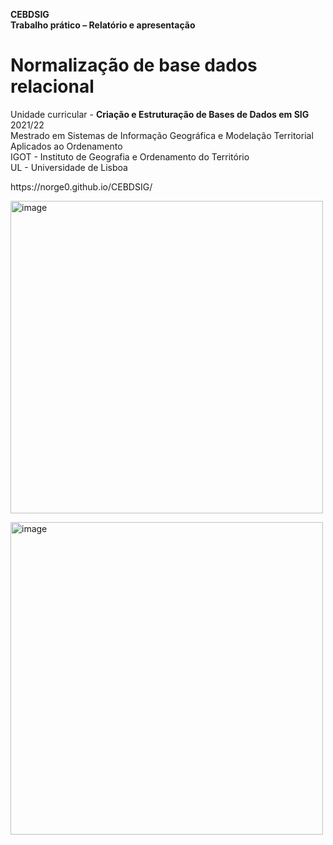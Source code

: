 <B>CEBDSIG<br>
Trabalho prático – Relatório e apresentação</B><br>
# Normalização de base dados relacional
Unidade curricular - <B>Criação e Estruturação de Bases de Dados em SIG</B> 2021/22<br>
Mestrado em Sistemas de Informação Geográfica e Modelação Territorial Aplicados ao Ordenamento<br>
IGOT - Instituto de Geografia e Ordenamento do Território<br>
UL - Universidade de Lisboa<br>
<p></p>
https://norge0.github.io/CEBDSIG/
<p></p>
<img src="trab2_presentation1.png" alt="image" width="" height="500">
<p></p>
<img src="trab2_presentation2.png" alt="image" width="" height="500">
